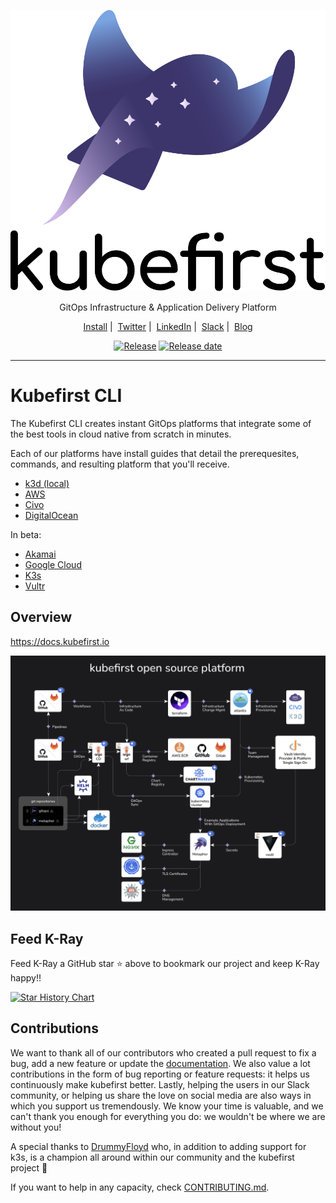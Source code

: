 <!-- markdownlint-disable MD041 -->
<p align="center">
  <picture>
    <source media="(prefers-color-scheme: dark)" srcset="images/kubefirst-light.svg" alt="Kubefirst Logo">
    <img alt="" src="images/kubefirst.svg">
  </picture>
</p>
<p align="center">
  GitOps Infrastructure & Application Delivery Platform
</p>

<p align="center">
  <a href="https://docs.kubefirst.io/">Install</a>&nbsp;|&nbsp;
  <a href="https://twitter.com/kubefirst">Twitter</a>&nbsp;|&nbsp;
  <a href="https://www.linkedin.com/company/kubefirst">LinkedIn</a>&nbsp;|&nbsp;
  <a href="https://join.slack.com/t/kubefirst/shared_invite/zt-r0r9cfts-OVnH0ooELDLm9n9p2aU7fw">Slack</a>&nbsp;|&nbsp;
  <a href="https://kubeshop.io/blog-projects/kubefirst">Blog</a>
</p>

<p align="center">
  <a href="https://github.com/kubefirst/kubefirst/releases"><img title="Release" src="https://img.shields.io/github/v/release/kubefirst/kubefirst"/></a>
  <!-- <a href=""><img title="Docker builds" src="https://img.shields.io/docker/automated/kubeshop/tracetest"/></a> -->
  <a href="https://github.com/kubefirst/kubefirst/releases"><img title="Release date" src="https://img.shields.io/github/release-date/kubefirst/kubefirst"/></a>
</p>

---

# Kubefirst CLI

The Kubefirst CLI creates instant GitOps platforms that integrate some of the best tools in cloud native from scratch in minutes.

Each of our platforms have install guides that detail the prerequesites, commands, and resulting platform that you'll receive.

- [k3d (local)](https://docs.kubefirst.io/k3d/overview/)
- [AWS](https://docs.kubefirst.io/aws/overview/)
- [Civo](https://docs.kubefirst.io/civo/overview/)
- [DigitalOcean](https://docs.kubefirst.io/do/overview/)

In beta:

- [Akamai](https://docs.kubefirst.io/akamai/overview)
- [Google Cloud](https://docs.kubefirst.io/gcp/overview/)
- [K3s](https://docs.kubefirst.io/k3s/overview)
- [Vultr](https://docs.kubefirst.io/vultr/overview/)

## Overview

<https://docs.kubefirst.io>

![kubefirst architecture diagram](images/kubefirst-arch.png)

## Feed K-Ray

Feed K-Ray a GitHub star ⭐ above to bookmark our project and keep K-Ray happy!!

[![Star History Chart](https://api.star-history.com/svg?repos=kubefirst/kubefirst&type=Date)](https://star-history.com/#kubefirst/kubefirst&Date)

## Contributions

We want to thank all of our contributors who created a pull request to fix a bug, add a new feature or update the [documentation](https://github.com/kubefirst/docs/). We also value a lot contributions in the form of bug reporting or feature requests: it helps us continuously make kubefirst better. Lastly, helping the users in our Slack community, or helping us share the love on social media are also ways in which you support us tremendously. We know your time is valuable, and we can't thank you enough for everything you do: we wouldn't be where we are without you!

A special thanks to [DrummyFloyd](https://github.com/DrummyFloyd) who, in addition to adding support for k3s, is a champion all around within our community and the kubefirst project 🫶

If you want to help in any capacity, check [CONTRIBUTING.md](CONTRIBUTING.md).
